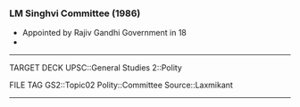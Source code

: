 ### LM Singhvi Committee (1986)
- Appointed by Rajiv Gandhi Government in 18
- 
---
TARGET DECK
UPSC::General Studies 2::Polity

FILE TAG
GS2::Topic02 Polity::Committee Source::Laxmikant

---

